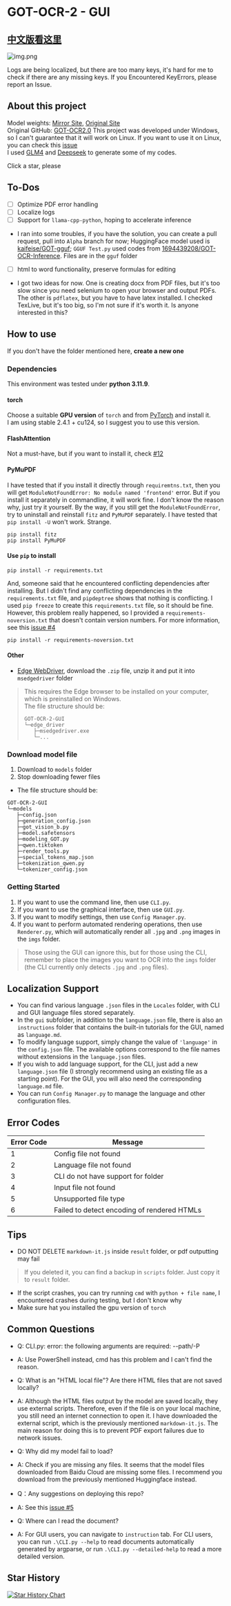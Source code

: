 # GOT-OCR-2 - GUI

## [中文版看这里](README.md)

![img.png](img.png)

Logs are being localized, but there are too many keys, it's hard for me to check if there are any missing keys. If you
Encountered KeyErrors, please report an Issue.

## About this project

Model
weights: [Mirror Site](https://hf-mirror.com/stepfun-ai/GOT-OCR2_0), [Original Site](https://huggingface.co/stepfun-ai/GOT-OCR2_0)  
Original GitHub: [GOT-OCR2.0](https://github.com/Ucas-HaoranWei/GOT-OCR2.0/) 
This project was developed under Windows, so I can't guarantee that it will work on Linux. If you want to use it on
Linux, you can check this [issue](https://github.com/XJF2332/GOT-OCR-2-GUI/issues/3)   
I used [GLM4](https://chatglm.cn/main/alltoolsdetail?lang=zh) and [Deepseek](https://www.deepseek.com/) to generate some of my codes.

Click a star, please

## To-Dos

- [ ] Optimize PDF error handling
- [ ] Localize logs
- [ ] Support for `llama-cpp-python`, hoping to accelerate inference
- I ran into some troubles, if you have the solution, you can create a pull request, pull into `Alpha` branch for now;
  HuggingFace model used is [kaifeise/GOT-gguf](https://huggingface.co/kaifeise/GOT-gguf/tree/main); `GGUF Test.py` used
  codes from [1694439208/GOT-OCR-Inference](https://github.com/1694439208/GOT-OCR-Inference). Files are in the `gguf`
  folder
- [ ] html to word functionality, preserve formulas for editing
- I got two ideas for now. One is creating docx from PDF files, but it's too slow since you need selenium to open your
  browser and output PDFs. The other is `pdflatex`, but you have to have latex installed. I checked TexLive, but it's
  too big, so I'm not sure if it's worth it. Is anyone interested in this?

## How to use

If you don't have the folder mentioned here, **create a new one**

### Dependencies

This environment was tested under **python 3.11.9**.

#### torch

Choose a suitable **GPU version** of `torch` and from [PyTorch](https://pytorch.org/get-started/locally/) and install
it.  
I am using stable 2.4.1 + cu124, so I suggest you to use this version.

#### FlashAttention

Not a must-have, but if you want to install it, check [#12](https://github.com/XJF2332/GOT-OCR-2-GUI/issues/12)

#### PyMuPDF

I have tested that if you install it directly through `requiremtns.txt`, then you will get
`ModuleNotFoundError: No module named 'frontend'` error. But if you install it separately in commandline, it will work
fine. I don't know the reason why, just try it yourself.
By the way, if you still get the `ModuleNotFoundError`, try to uninstall and reinstall `fitz` and `PyMuPDF` separately.
I have tested that `pip install -U` won't work. Strange.

```commandline
pip install fitz
pip install PyMuPDF
```

#### Use `pip` to install

```commandline
pip install -r requirements.txt
```

And, someone said that he encountered conflicting dependencies after installing. But I didn't find any conflicting
dependencies in the `requirements.txt` file, and `pipdeptree` shows that nothing is conflicting. I used `pip freeze` to
create this `requirements.txt` file, so it should be fine.  
However, this problem really happened, so I provided a `requirements-noversion.txt` that doesn't contain version
numbers.
For more information, see this [issue #4](https://github.com/XJF2332/GOT-OCR-2-GUI/issues/4)

```commandline
pip install -r requirements-noversion.txt
```

#### Other

- [Edge WebDriver](https://developer.microsoft.com/zh-cn/microsoft-edge/tools/webdriver/?form=MA13LH#downloads),
  download the `.zip` file, unzip it and put it into `msedgedriver` folder

> This requires the Edge browser to be installed on your computer, which is preinstalled on Windows.  
> The file structure should be:
> ```
> GOT-OCR-2-GUI
> └─edge_driver
>    ├─msedgedriver.exe
>    └─...
> ```

### Download model file

1. Download to `models` folder
2. Stop downloading fewer files

- The file structure should be:

```
GOT-OCR-2-GUI
└─models
   ├─config.json
   ├─generation_config.json
   ├─got_vision_b.py
   ├─model.safetensors
   ├─modeling_GOT.py
   ├─qwen.tiktoken
   ├─render_tools.py
   ├─special_tokens_map.json
   ├─tokenization_qwen.py
   └─tokenizer_config.json
```

### Getting Started

1. If you want to use the command line, then use `CLI.py`.
2. If you want to use the graphical interface, then use `GUI.py`.
3. If you want to modify settings, then use `Config Manager.py`.
4. If you want to perform automated rendering operations, then use `Renderer.py`, which will automatically render all
   `.jpg` and `.png` images in the `imgs` folder.

> Those using the GUI can ignore this, but for those using the CLI, remember to place the images you want to OCR into
> the `imgs` folder (the CLI currently only detects `.jpg` and `.png` files).

## Localization Support

- You can find various language `.json` files in the `Locales` folder, with CLI and GUI language files stored
  separately.
- In the `gui` subfolder, in addition to the `language.json` file, there is also an `instructions` folder that contains
  the built-in tutorials for the GUI, named as `language.md`.
- To modify language support, simply change the value of `'language'` in the `config.json` file. The available options
  correspond to the file names without extensions in the `language.json` files.
- If you wish to add language support, for the CLI, just add a new `language.json` file (I strongly recommend using an
  existing file as a starting point). For the GUI, you will also need the corresponding `language.md` file.
- You can run `Config Manager.py` to manage the language and other configuration files.

## Error Codes

| Error Code | Message                                     |
|------------|---------------------------------------------|
| 1          | Config file not found                       |
| 2          | Language file not found                     |
| 3          | CLI do not have support for folder          |
| 4          | Input file not found                        |
| 5          | Unsupported file type                       |
| 6          | Failed to detect encoding of rendered HTMLs |

## Tips

- DO NOT DELETE `markdown-it.js` inside `result` folder, or pdf outputting may fail

> If you deleted it, you can find a backup in `scripts` folder. Just copy it to `result` folder.

- If the script crashes, you can try running `cmd` with `python + file name`, I encountered crashes during testing, but
  I don't know why
- Make sure hat you installed the gpu version of `torch`

## Common Questions

- Q: CLI.py: error: the following arguments are required: --path/-P
- A: Use PowerShell instead, cmd has this problem and I can't find the reason.

- Q: What is an "HTML local file"? Are there HTML files that are not saved locally?
- A: Although the HTML files output by the model are saved locally, they use external scripts. Therefore, even if the
  file is on your local machine, you still need an internet connection to open it. I have downloaded the external
  script, which is the previously mentioned `markdown-it.js`. The main reason for doing this is to prevent PDF export
  failures due to network issues.


- Q: Why did my model fail to load?
- A: Check if you are missing any files. It seems that the model files downloaded from Baidu Cloud are missing some
  files. I recommend you download from the previously mentioned Huggingface instead.

- Q：Any suggestions on deploying this repo?
- A: See this [issue #5](https://github.com/XJF2332/GOT-OCR-2-GUI/issues/5)

- Q: Where can I read the document?
- A: For GUI users, you can navigate to `instruction` tab. For CLI users, you can run `.\CLI.py --help` to read documents automatically generated by argparse, or run `.\CLI.py --detailed-help` to read a more detailed version.

## Star History

[![Star History Chart](https://api.star-history.com/svg?repos=XJF2332/GOT-OCR-2-GUI&type=Date)](https://star-history.com/#XJF2332/GOT-OCR-2-GUI&Date)